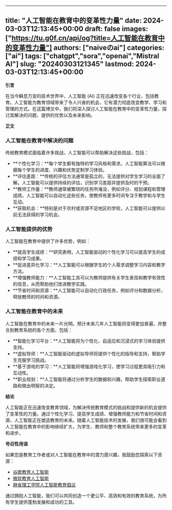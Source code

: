 
---
title: "人工智能在教育中的变革性力量"
date: 2024-03-03T12:13:45+00:00
draft: false
images: ["https://tu.g0f.cn/api/og?title=人工智能在教育中的变革性力量"]
authors: ["naiveのai"]
categories: ["ai"]
tags: ["chatgpt","sora","openai","Mistral AI"]
slug: "20240303121345"
lastmod: 2024-03-03T12:13:45+00:00
---
**引言**

在当今瞬息万变的技术世界中，人工智能 (AI) 正在迅速改变各个行业，包括教育。人工智能为教育领域带来了令人兴奋的机会，它有潜力彻底改变教学、学习和管理的方式。在这篇博文中，我们将深入探讨人工智能在教育中的变革性力量，探讨其解决的问题、提供的优势以及未来影响。

**正文**

### 人工智能在教育中解决的问题

传统教育模式面临着许多挑战，人工智能可以帮助解决这些挑战，包括：

- **个性化学习：**每个学生都有独特的学习风格和需求。人工智能算法可以根据每个学生的进度、兴趣和优势定制学习体验。
- **评估差距：**传统的评估方法通常是孤立的，无法提供对学生学习的全面了解。人工智能可以提供持续的评估，识别学习差距并提供及时的干预。
- **教师工作量：**教师通常被繁琐的任务所淹没，例如评分、规划课程和管理成绩。人工智能可以自动化这些任务，使教师有更多时间专注于教学和与学生互动。
- **获取机会：**特别是对于农村或资源不足地区的学校，人工智能可以提供以前无法获得的学习机会。

### 人工智能提供的优势

人工智能在教育中提供了许多优势，例如：

- **提高学生成绩：**研究表明，人工智能驱动的个性化学习可以提高学生的成绩和学习成果。
- **促进差异化学习：**人工智能可以根据学生的个人需求调整学习内容和教学方法。
- **增强教师能力：**人工智能工具可以为教师提供有关学生表现和教学有效性的信息，从而帮助他们改进教学实践。
- **节省时间和资源：**人工智能可以自动化行政任务，例如评分和数据分析，释放教师的时间和资源。

### 人工智能在教育中的未来

人工智能在教育中的未来一片光明。预计未来几年人工智能将变得更加普遍，并整合到教育系统的各个方面，包括：

- **智能化学习平台：**人工智能将为个性化、自适应和沉浸式的学习体验提供支持。
- **虚拟导师：**人工智能驱动的虚拟导师将提供个性化的指导和支持，帮助学生克服学习挑战。
- **基于游戏的学习：**人工智能将增强游戏化学习，使学习过程更具吸引力和互动性。
- **职业规划：**人工智能将通过分析学生的数据和兴趣，帮助学生探索职业道路和做出明智的决定。

**结论**

人工智能正在迅速改变教育领域，为解决传统教育模式的挑战和提供新的机会提供了变革性的力量。通过个性化学习、提高学生成绩、增强教师能力和节省时间和资源，人工智能正在塑造教育的未来。随着人工智能技术的发展，我们很可能会看到人工智能在教育中的影响继续扩大，为学生、教师和整个教育系统带来更多的变革和进步。

**号召性用语**

如果您是教育工作者或对人工智能在教育中的潜力感兴趣，我鼓励您探索以下资源：

- [谷歌教育人工智能](https://edu.google.com/ai/)
- [微软教育人工智能](https://education.microsoft.com/en-us/artificial-intelligence)
- [麻省理工学院人工智能教育倡议](https://ailedu.mit.edu/)

通过拥抱人工智能，我们可以共同创造一个更公平、高效和有效的教育系统，为所有学生提供蓬勃发展和成功的工具。